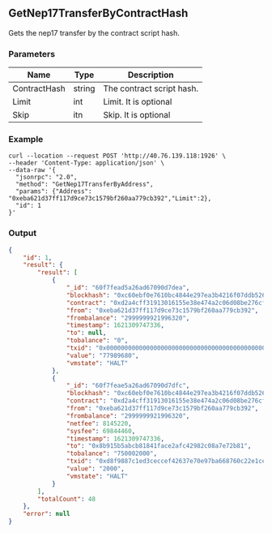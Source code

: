 ## GetNep17TransferByContractHash

 Gets the nep17 transfer by the contract script hash.

### Parameters

| Name         | Type   | Description       |
| ---------------- | -------------- | ------- |
| ContractHash    | string | The contract script hash. |
| Limit     | int      | Limit. It is optional |
| Skip |itn |Skip. It is optional |

### Example
```shell
curl --location --request POST 'http://40.76.139.118:1926' \
--header 'Content-Type: application/json' \
--data-raw '{
  "jsonrpc": "2.0",
  "method": "GetNep17TransferByAddress",
  "params": {"Address": "0xeba621d37ff117d9ce73c1579bf260aa779cb392","Limit":2},
  "id": 1
}'
```

### Output

```json
{
    "id": 1,
    "result": {
        "result": [
            {
                "_id": "60f7fead5a26ad67090d7dea",
                "blockhash": "0xc60ebf0e7610bc4844e297ea3b4216f07ddb526dcc84126c6f5a3ad74bfc8232",
                "contract": "0xd2a4cff31913016155e38e474a2c06d08be276cf",
                "from": "0xeba621d37ff117d9ce73c1579bf260aa779cb392",
                "frombalance": "2999999921996320",
                "timestamp": 1621309747336,
                "to": null,
                "tobalance": "0",
                "txid": "0x0000000000000000000000000000000000000000000000000000000000000000",
                "value": "77989680",
                "vmstate": "HALT"
            },
            {
                "_id": "60f7feae5a26ad67090d7dfc",
                "blockhash": "0xc60ebf0e7610bc4844e297ea3b4216f07ddb526dcc84126c6f5a3ad74bfc8232",
                "contract": "0xd2a4cff31913016155e38e474a2c06d08be276cf",
                "from": "0xeba621d37ff117d9ce73c1579bf260aa779cb392",
                "frombalance": "2999999921996320",
                "netfee": 8145220,
                "sysfee": 69844460,
                "timestamp": 1621309747336,
                "to": "0x8b915b5abcb81841face2afc42982c08a7e72b81",
                "tobalance": "750002000",
                "txid": "0xd8f9887c1ed3ceccef42637e70e97ba668760c22e1ceabe5b510ccf70a328c68",
                "value": "2000",
                "vmstate": "HALT"
            }
        ],
        "totalCount": 48
    },
    "error": null
}
```



